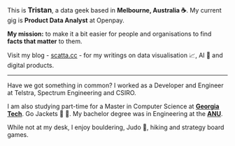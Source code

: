 <!--
**tri47/tristan** is a ✨ _special_ ✨ repository because its `README.md` (this file) appears on your GitHub profile.
**Hey, hey.**
Here are some ideas to get you started:

- 🔭 I’m currently working on ...
- 🌱 I’m currently learning ...
- 👯 I’m looking to collaborate on ...
- 🤔 I’m looking for help with ...
- 💬 Ask me about ...
- 📫 How to reach me: ...
- 😄 Pronouns: ...
- ⚡ Fun fact: ...
-->
<!--
<br>

![](https://raw.githubusercontent.com/tri47/tri47/master/Tri_github.png)
<br>
-->
This is <span class="red-text" style="font-size: 16px"> **Tristan**</span>, a data geek based in <span class="red-text">**Melbourne, Australia :coffee:**</span>. My current gig is <span class="red-text">**Product Data Analyst**</span> at Openpay.

**My mission:** to make it a bit easier for people and organisations to find <span class="red-text">**facts that matter**</span> to them.

Visit my blog - [scatta.cc](https://www.scatta.cc) - for my writings on data visualisation :chart_with_upwards_trend:, AI :robot: and digital products.

---
Have we got something in common? I worked as a Developer and Engineer at Telstra, Spectrum Engineering and CSIRO. 

I am also studying part-time for a Master in Computer Science at [**Georgia Tech**](https://www.gatech.edu/). Go Jackets :honeybee: :honeybee:. My bachelor degree was in Engineering at the [**ANU**](https://www.anu.edu.au/).

While not at my desk, I enjoy bouldering, Judo :muscle:, hiking and strategy board games.

